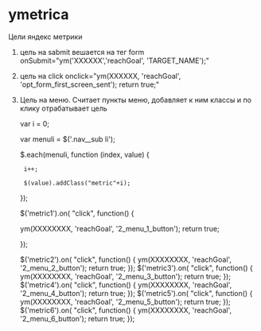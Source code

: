 # ymetrica
Цели яндекс метрики

1. цель на sabmit вешается на тег form
onSubmit="ym('XXXXXX','reachGoal', 'TARGET_NAME');"

2. цель на click 
onclick="ym(XXXXXX, 'reachGoal', 'opt_form_first_screen_sent'); return true;"


3. Цель на меню. Считает пункты меню, добавляет к ним классы и по клику отрабатывает цель


	var i = 0;
	
	var menuli = $('.nav__sub li');
	
	$.each(menuli, function (index, value) {
	
		i++;
		
		$(value).addClass("metric"+i);
		
	});
	
	
	$('metric1').on( "click", function() {
	
	  ym(XXXXXXXX, 'reachGoal', '2_menu_1_button'); return true;
	  
	});
	
	$('metric2').on( "click", function() {
	  ym(XXXXXXXX, 'reachGoal', '2_menu_2_button'); return true;
	});
	$('metric3').on( "click", function() {
	  ym(XXXXXXXX, 'reachGoal', '2_menu_3_button'); return true;
	});
	$('metric4').on( "click", function() {
	  ym(XXXXXXXX, 'reachGoal', '2_menu_4_button'); return true;
	});
	$('metric5').on( "click", function() {
	  ym(XXXXXXXX, 'reachGoal', '2_menu_5_button'); return true;
	});
	$('metric6').on( "click", function() {
	  ym(XXXXXXXX, 'reachGoal', '2_menu_6_button'); return true;
	});

